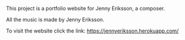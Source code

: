 This project is a portfolio website for Jenny Eriksson, a composer. 

All the music is made by Jenny Eriksson.

To visit the website click the link: https://jennyeriksson.herokuapp.com/ 
